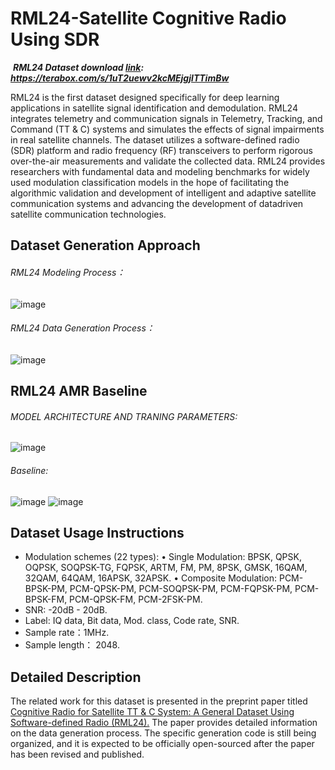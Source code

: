 #   RML24-Satellite Cognitive Radio Using SDR
​
***RML24 Dataset download [link](https://terabox.com/s/1uT2uewv2kcMEjgjlTTimBw): https://terabox.com/s/1uT2uewv2kcMEjgjlTTimBw***

RML24 is the first dataset designed specifically for deep learning applications in satellite signal identification and demodulation. RML24 integrates telemetry and communication signals in Telemetry, Tracking, and Command (TT & C) systems and simulates the effects of signal impairments in real satellite channels. The dataset utilizes a software-defined radio (SDR) platform and radio frequency (RF) transceivers to perform rigorous over-the-air measurements and validate the collected data. RML24 provides researchers with fundamental data and modeling benchmarks for widely used modulation classification models in the hope of facilitating the algorithmic validation and development of intelligent and adaptive satellite communication systems and advancing the development of datadriven satellite communication technologies. 
## Dataset Generation Approach
###### RML24 Modeling Process：
![image](./picture/createmodel2.png)
###### RML24 Data Generation Process：
![image](./picture/Signalcreate4.png)
## RML24 AMR Baseline
###### MODEL  ARCHITECTURE AND TRANING PARAMETERS:
![image](./picture/modelpara.png)
###### Baseline:
 ![image](./picture/result.png)
![image](./picture/modelconfuse.png)
## Dataset Usage Instructions

 - Modulation schemes (22 types): 
• Single Modulation: BPSK, QPSK, OQPSK, SOQPSK-TG, FQPSK, ARTM, FM, PM, 8PSK, GMSK, 16QAM, 32QAM, 64QAM, 16APSK, 32APSK.
• Composite Modulation: PCM-BPSK-PM, PCM-QPSK-PM, PCM-SOQPSK-PM, PCM-FQPSK-PM, PCM-BPSK-FM, PCM-QPSK-FM, PCM-2FSK-PM.
 - SNR: -20dB - 20dB.
 - Label: IQ data, Bit data, Mod. class, Code rate, SNR. 
 - Sample rate：1MHz.
 - Sample length： 2048.

## Detailed Description
The related work for this dataset is presented in the preprint paper titled [Cognitive Radio for Satellite TT & C System: A General Dataset Using Software-defined Radio (RML24).](https://www.techrxiv.org/users/860233/articles/1243118-cognitive-radio-for-satellite-tt-c-system-a-general-dataset-using-software-defined-radio-rml24) The paper provides detailed information on the data generation process. The specific generation code is still being organized, and it is expected to be officially open-sourced after the paper has been revised and published.
